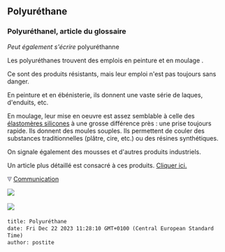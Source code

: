 ## Polyuréthane
### Polyuréthanel, article du glossaire
 _Peut également s'écrire_ polyuréthanne

Les polyuréthanes trouvent des emplois en peinture et en moulage .

Ce sont des produits résistants, mais leur emploi n'est pas toujours sans danger.

En peinture et en ébénisterie, ils donnent une vaste série de laques, d'enduits, etc.

En moulage, leur mise en oeuvre est assez semblable à celle des [élastomères silicones](silicone.html) à une grosse différence près : une prise toujours rapide. Ils donnent des moules souples. Ils permettent de couler des substances traditionnelles (plâtre, cire, etc.) ou des résines synthétiques.

On signale également des mousses et d'autres produits industriels.

Un article plus détaillé est consacré à ces produits. [Cliquer ici.](polyurethane.html)



![](images/flechebas.gif) [Communication](http://www.artrealite.com/annonceurs.htm) 

[![](https://cbonvin.fr/sites/regie.artrealite.com/visuels/campagne1.png)](index-2.html#20131014)

![](https://cbonvin.fr/sites/regie.artrealite.com/visuels/campagne2.png)
```
title: Polyuréthane
date: Fri Dec 22 2023 11:28:10 GMT+0100 (Central European Standard Time)
author: postite
```
